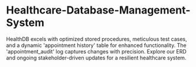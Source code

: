 # Healthcare-Database-Management-System
HealthDB excels with optimized stored procedures, meticulous test cases, and a dynamic 'appointment history' table for enhanced functionality. The 'appointment_audit' log captures changes with precision. Explore our ERD and ongoing stakeholder-driven updates for a resilient healthcare system.

